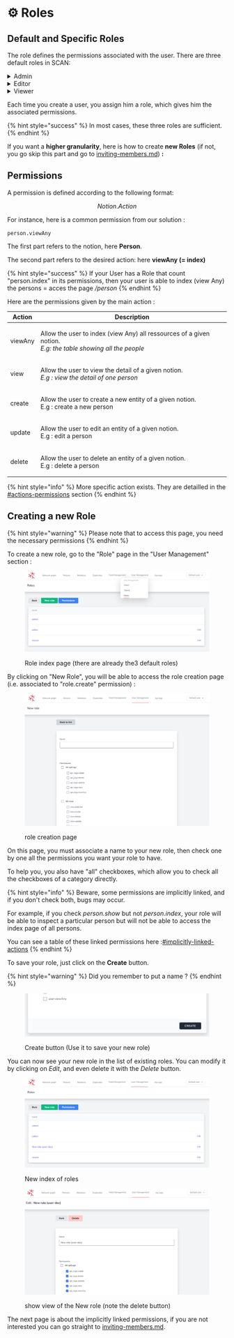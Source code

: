 # ⚙ Roles

## Default and Specific Roles

The role defines the permissions associated with the user. There are three default roles in SCAN:

<details>

<summary>Admin</summary>

Permissions :

```
*   // all permissions
```

</details>

<details>

<summary>Editor</summary>

Permissions :

```
cytoscape.viewAny 
links.createFromJson
person.createFromJson
user.requestRole
lists_control.addToList
person.fixDuplicatedReference
person.viewAny
person.create
person.view
person.update 
person.delete
links.viewAny
links.create 
links.view 
links.update 
links.delete
user.changeTeam
user.requestRole
duplicate.viewAny
duplicate.create 
duplicate.view
duplicate.update 
duplicate.delete
```

</details>

<details>

<summary>Viewer</summary>

Permissions :

```
cytoscape.viewAny
person.viewAny
person.view
links.viewAny
links.view
```

</details>

Each time you create a user, you assign him a role, which gives him the associated permissions.

{% hint style="success" %}
In most cases, these three roles are sufficient.
{% endhint %}

If you want a **higher granularity**, here is how to create **new Roles** (if not, you go skip this part and go to [inviting-members.md](../inviting-members.md "mention")) **:**

## Permissions

A permission is defined according to the following format:

$$
Notion.Action
$$

For instance, here is a common permission from our solution :

```
person.viewAny
```

The first part refers to the notion, here **Person**.

The second part refers to the desired action: here **viewAny (= index)**

{% hint style="success" %}
If your User has a Role that count "person.index" in its permissions, then your user is able to index (view Any) the persons = acces the page _/person_
{% endhint %}

Here are the permissions given by the main action :

| Action  | Description                                                                                                                   |
| ------- | ----------------------------------------------------------------------------------------------------------------------------- |
| viewAny | <p>Allow the user to index (view Any) all ressources of a given notion.<br><em>E.g: the table showing all the people</em></p> |
| view    | <p>Allow the user to view the detail of a given notion.<br><em>E.g : view the detail of one person</em></p>                   |
| create  | <p>Allow the user to create a new entity of a given notion.<br>E.g : create a new person</p>                                  |
| update  | <p>Allow the user to edit an entity of a given notion.<br>E.g : edit a person</p>                                             |
| delete  | <p>Allow the user to delete an entity of a given notion.<br>E.g : delete a person</p>                                         |

{% hint style="info" %}
More specific action exists. They are detailled in the [#actions-permissions](implicitly-linked-permissions.md#actions-permissions "mention") section
{% endhint %}

## Creating a new Role

{% hint style="warning" %}
Please note that to access this page, you need the necessary permissions
{% endhint %}

To create a new role, go to the "Role" page in the "User Management" section :

<figure><img src="../../../.gitbook/assets/image (3).png" alt=""><figcaption><p>Role index page (there are already the3 default roles)</p></figcaption></figure>

By clicking on "New Role", you will be able to access the role creation page (i.e. associated to "role.create" permission) :

<figure><img src="../../../.gitbook/assets/image (6).png" alt=""><figcaption><p>role creation page</p></figcaption></figure>

On this page, you must associate a name to your new role, then check one by one all the permissions you want your role to have.

To help you, you also have "all" checkboxes, which allow you to check all the checkboxes of a category directly.

{% hint style="info" %}
Beware, some permissions are implicitly linked, and if you don't check both, bugs may occur.

For example, if you check _person.show_ but not _person.index_, your role will be able to inspect a particular person but will not be able to access the index page of all persons.

You can see a table of these linked permissions here :[#implicitly-linked-actions](implicitly-linked-permissions.md#implicitly-linked-actions "mention")
{% endhint %}

To save your role, just click on the **Create** button.

{% hint style="warning" %}
Did you remember to put a name ?
{% endhint %}

<figure><img src="../../../.gitbook/assets/image (7) (1).png" alt=""><figcaption><p>Create button (Use it to save your new role)</p></figcaption></figure>

You can now see your new role in the list of existing roles. You can modify it by clicking on _Edit_, and even delete it with the _Delete_ button.

<figure><img src="../../../.gitbook/assets/image (5).png" alt=""><figcaption><p>New index of roles</p></figcaption></figure>

<figure><img src="../../../.gitbook/assets/image (4) (1).png" alt=""><figcaption><p>show view of the New role (note the delete button)</p></figcaption></figure>

The next page is about the implicitly linked permissions, if you are not interested you can go straight to [inviting-members.md](../inviting-members.md "mention").
